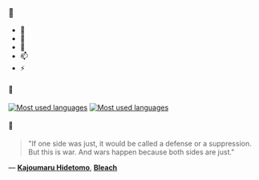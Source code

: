 ### 👋

- 🔭
- 🌱
- 💬
- 📫
- ⚡

#### 🧏

[![Most used languages](https://github-readme-stats-aynah.vercel.app/api/top-langs/?username=aynh&theme=solarized-dark&langs_count=6&layout=compact&hide_title=true)](https://github.com/anuraghazra/github-readme-stats#gh-dark-mode-only)
[![Most used languages](https://github-readme-stats-aynah.vercel.app/api/top-langs/?username=aynh&theme=solarized-light&langs_count=6&layout=compact&hide_title=true)](https://github.com/anuraghazra/github-readme-stats#gh-light-mode-only)

#### 💬

> "If one side was just, it would be called a defense or a suppression. But this is war. And wars happen because both sides are just."

&mdash; [**Kajoumaru Hidetomo**](https://myanimelist.net/character.php?q=Kajoumaru%20Hidetomo&cat=character), [**Bleach**](https://myanimelist.net/search/all?q=Bleach&cat=all)
